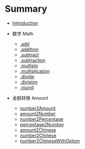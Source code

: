 # Summary

* [Introduction](README.md)

* 数学 Math

  * [.add](math/add.md)
  * [.addition](math/addition.md)
  * [.subtract](math/subtract.md)
  * [.subtraction](math/subtraction.md)
  * [.multiply](math/multiply.md)
  * [.multiplication](math/multiplication.md)
  * [.divide](math/divide.md)
  * [.division](math/division.md)
  * [.round](math/round.md)

* 金额转换 Amount
  * [number2Amount](amount/number2Amount.md)
  * [amount2Number](amount/amount2Number.md)
  * [number2Percentage](amount/number2Percentage.md)
  * [percentage2Number](amount/percentage2Number.md)
  * [amount2Chinese](amount/amount2Chinese.md)
  * [number2Chinese](amount/number2Chinese.md)
  * [number2ChineseWithOption](amount/number2ChineseWithOption.md)
